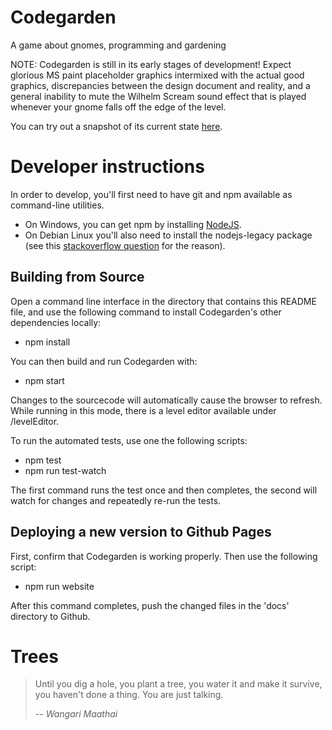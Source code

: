 # Codegarden
A game about gnomes, programming and gardening

NOTE: Codegarden is still in its early stages of development!
Expect glorious MS paint placeholder graphics intermixed with the actual good graphics, discrepancies between the design
document and reality, and a general inability to mute the Wilhelm Scream sound effect that is played whenever your gnome
falls off the edge of the level.

You can try out a snapshot of its current state [here](https://siriah.github.io/codegarden).

# Developer instructions

In order to develop, you'll first need to have git and npm available as command-line utilities.
- On Windows, you can get npm by installing [NodeJS](https://nodejs.org).
- On Debian Linux you'll also need to install the nodejs-legacy package (see this
[stackoverflow question](http://stackoverflow.com/questions/21168141/cannot-install-packages-using-node-package-manager-in-ubuntu)
 for the reason).

## Building from Source

Open a command line interface in the directory that contains this README file, and use the following command to install Codegarden's other dependencies locally:
- npm install

You can then build and run Codegarden with:
- npm start

Changes to the sourcecode will automatically cause the browser to refresh. While running in this mode, there is a level editor available under /levelEditor.

To run the automated tests, use one the following scripts:
- npm test
- npm run test-watch

The first command runs the test once and then completes, the second will watch for changes and repeatedly re-run the tests.

## Deploying a new version to Github Pages
First, confirm that Codegarden is working properly. Then use the following script:
- npm run website

After this command completes, push the changed files in the 'docs' directory to Github.

# Trees

> Until you dig a hole, you plant a tree, you water it and make it
> survive, you haven't done a thing. You are just talking.
>
> -- <cite>Wangari Maathai</cite>
